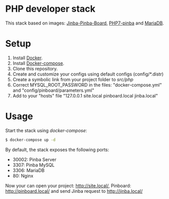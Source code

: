 # PHP developer stack

This stack based on images: [Jinba-Pinba-Board](https://github.com/vendelev/docker-jinba-pinba-board), [PHP7-pinba](https://github.com/vendelev/docker-php7-pinba) and [MariaDB](https://github.com/choobs/docker-mariadb).

# Setup

1. Install [Docker](http://docker.io).
2. Install [Docker-compose](http://docs.docker.com/compose/install/).
3. Clone this repository.
4. Create and customize your configs using default configs (config/*.distr)
5. Create a symbolic link from your project folder to *src/php*
6. Correct MYSQL_ROOT_PASSWORD in the files: "docker-compose.yml" and "config/pinboard/parameters.yml"
7. Add to your "hosts" file "127.0.0.1 site.local pinboard.local jinba.local"

# Usage

Start the stack using *docker-compose*:

```bash
$ docker-compose up -d
```

By default, the stack exposes the following ports:
- 30002: Pinba Server
- 3307: Pinba MySQL
- 3306: MariaDB
- 80: Nginx

Now your can open your project: http://site.local/, Pinboard: http://pinboard.local/ and send Jinba request to http://jinba.local/
